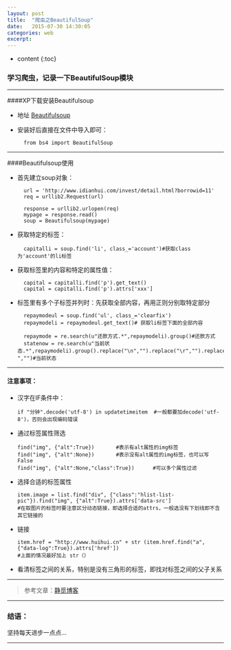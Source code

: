 ```yaml
---
layout: post
title:  "爬虫之BeautifulSoup"
date:   2015-07-30 14:30:05
categories: web
excerpt: 
---
```


* content
{:toc}


### 学习爬虫，记录一下BeautifulSoup模块

---

####XP下载安装Beautifulsoup

* 地址  [Beautifulsoup](https://pypi.python.org/pypi/beautifulsoup4/4.3.2)

* 安装好后直接在文件中导入即可：

        from bs4 import BeautifulSoup  

---

####Beautifulsoup使用

* 首先建立soup对象：

        url = 'http://www.idianhui.com/invest/detail.html?borrowid=11'
        req = urllib2.Request(url)
            
        response = urllib2.urlopen(req)
        mypage = response.read()
        soup = Beautifulsoup(mypage)
        
* 获取特定的标签：

        capitalli = soup.find('li', class_='account')#获取class为'account'的li标签
        
* 获取标签里的内容和特定的属性值：

        capital = capitalli.find('p').get_text()
        capital = capitalli.find('p').attrs['xxx']
        
* 标签里有多个子标签并列时：先获取全部内容，再用正则分别取特定部分

        repaymodeul = soup.find('ul', class_='clearfix')
        repaymodeli = repaymodeul.get_text()# 获取li标签下面的全部内容
        
        repaymode = re.search(u"还款方式.*",repaymodeli).group()#还款方式
        statenow = re.search(u"当前状态.*",repaymodeli).group().replace("\n","").replace("\r","").replace("\t","").replace(" ","")#当前状态

---

#### 注意事项： 

 *  汉字在IF条件中：
     
        if "分钟".decode('utf-8') in updatetimeitem  #一般都要加decode('utf-8')，否则会出现编码错误

 *  通过标签属性筛选
 
        find("img", {"alt":True})       #表示有alt属性的img标签  
        find("img", {"alt":None})       #表示没有alt属性的img标签，也可以写False
        find("img", {"alt":None,"class":True})      #可以多个属性过滤

 *  选择合适的标签属性
 
        item.image = list.find("div", {"class":"hlist-list-pic"}).find("img", {"alt":True}).attrs['data-src']
        #在取图片的标签时要注意区分动态链接，即选择合适的attrs，一般选没有下划线即不含其它链接的
        
 *  链接
 
        item.href = "http://www.huihui.cn" + str (item.href.find("a", {"data-log":True}).attrs['href'])
        #上面的情况最好加上 str（）
        
 *  看清标签之间的关系，特别是没有三角形的标签，即找对标签之间的父子关系
 
---            

> 参考文章：[静觅博客](http://cuiqingcai.com/1319.html)

---

### 结语：

坚持每天进步一点点...

---